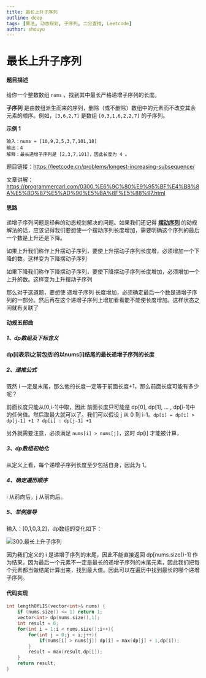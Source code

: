 ```yaml
---
title: 最长上升子序列
outline: deep
tags: [算法, 动态规划, 子序列, 二分查找, Leetcode]
author: shouyu
---
```


# 最长上升子序列

#### 题目描述

给你一个整数数组 `nums` ，找到其中最长严格递增子序列的长度。

**子序列** 是由数组派生而来的序列，删除（或不删除）数组中的元素而不改变其余元素的顺序。例如，`[3,6,2,7]` 是数组 `[0,3,1,6,2,2,7]` 的子序列。

**示例 1**

```
输入：nums = [10,9,2,5,3,7,101,18]
输出：4
解释：最长递增子序列是 [2,3,7,101]，因此长度为 4 。
```

题目链接：https://leetcode.cn/problems/longest-increasing-subsequence/

文章讲解：https://programmercarl.com/0300.%E6%9C%80%E9%95%BF%E4%B8%8A%E5%8D%87%E5%AD%90%E5%BA%8F%E5%88%97.html

#### 思路

递增子序列问题是经典的动态规划解决的问题。如果我们还记得 **[摆动序列](https://programmercarl.com/0376.%E6%91%86%E5%8A%A8%E5%BA%8F%E5%88%97.html)** 的动规解法的话，应该记得我们要想使一个摆动序列长度增加，需要明确这个序列的最后一个数是上升还是下降。

如果上升我们称作上升摆动子序列，要使上升摆动子序列长度增，必须增加一个下降的数。这样变为下降摆动子序列

如果下降我们称作下降摆动子序列，要使下降摆动子序列长度增加，必须增加一个上升的数。这样变为上升摆动子序列

那么对于这道题，要想使 递增子序列 长度增加，必须确定最后一个数是递增子序列的一部分。然后再在这个递增子序列上增加看看能不能使长度增加。这样状态之间就有关联了

#### 动规五部曲

##### 1、dp数组及下标含义

**dp[i]表示i之前包括i的以nums[i]结尾的最长递增子序列的长度**

##### 2、递推公式

既然 i 一定是末尾，那么他的长度一定等于前面长度+1，那么前面长度可能有多少呢？

前面长度只能从[0,i-1]中取，因此 前面长度只可能是 dp[0], dp[1], ... , dp[i-1]中的任何值。然后取最大就可以了。我们可以假设 j 从 0 到 i-1。`dp[i] = dp[i] > dp[j-1] +1 ? dp[i] : dp[j-1] +1`

另外就需要注意，必须满足 `nums[i] > nums[j]`，这时 dp[i] 才能被计算，

##### 3、dp数组初始化

从定义上看，每个递增子序列长度至少包括自身，因此为 1。

##### 4、确定遍历顺序

i 从前向后，j 从前向后。

##### 5、举例推导

输入：[0,1,0,3,2]，dp数组的变化如下：

![300.最长上升子序列](https://images-xxueyu.oss-cn-shanghai.aliyuncs.com/20210110170945618.jpg)

因为我们定义的 i 是递增子序列的末尾，因此不能直接返回 dp[nums.size()-1] 作为结果。因为最后一个元素不一定是最长的递增子序列的末尾元素，因此我们把每个元素都当做结尾计算出来，找到最大值。因此可以在遍历中找到最长的哪个递增子序列。

#### 代码实现

```C++
int lengthOfLIS(vector<int>& nums) {
    if (nums.size() <= 1) return 1;
    vector<int> dp(nums.size(),1);
    int result = 0;
    for(int i = 1;i < nums.size();i++){
        for(int j = 0;j < i;j++){
            if(nums[i] > nums[j]) dp[i] = max(dp[j] + 1,dp[i]);
        }
        result = max(result,dp[i]);
    }
    return result;
}
```



